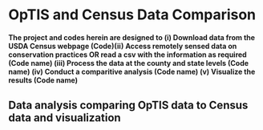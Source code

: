 # OpTIS and Census Data Comparison
#### The project and codes herein are designed to (i) Download data from the USDA Census webpage (Code)(ii) Access remotely sensed data on conservation practices OR read a csv with the information as required (Code name) (iii) Process the data at the county and state levels (Code name) (iv) Conduct a comparitive analysis (Code name) (v) Visualize the results (Code name)
## Data analysis comparing OpTIS data to Census data and visualization

